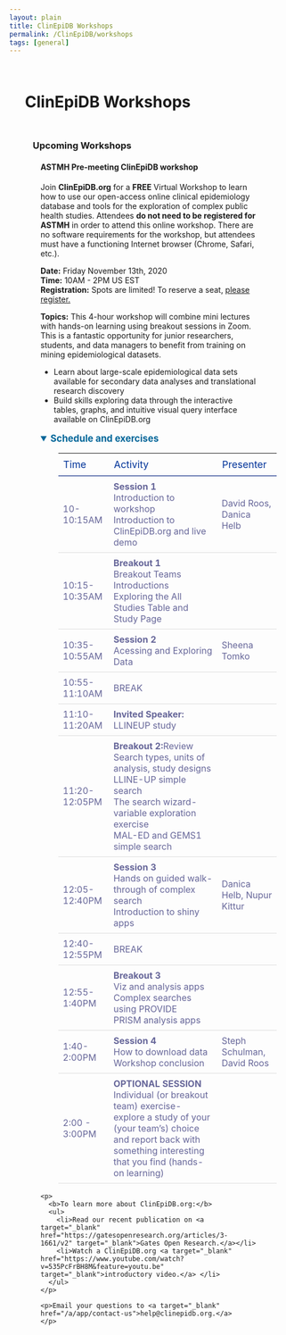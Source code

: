 ```yaml
---
layout: plain
title: ClinEpiDB Workshops
permalink: /ClinEpiDB/workshops
tags: [general]
---
```

<style>
  div.contents {
    margin: 1em;
  }
  div.contents p {
    line-height: 90%;
  }
  div.workshop {
    margin: 1em 1em;
  }

details summary, details ul {
  margin-top: 1em;
}
details summary {
  font-size: 120%;
  color: #069;
}
details p, details table {
  margin-left: 2em;
}
details table {
  margin-right: 12em;
}

table {
  margin-top: 1em;
  border-collapse: collapse;
}
/*
table, th, td {
  border: 1px solid black;
  padding: 0.5em;
}
*/
tr.break td {
  background-color: #DCDCDC;
}

table#hor-minimalist-a {
  text-align: left;
}
table#hor-minimalist-a th {
  font-size: 110%;
  font-weight: 400;
  color: #039;
  border-bottom: 2px solid #6678b1;
  padding: 0.5em;
  text-align: center;
}
table#hor-minimalist-a tr {
  border-bottom: 1px solid #ddd;
}
table#hor-minimalist-a tr:hover td {
  color: #039; 
}
table#hor-minimalist-a tr.other td {
  background-color: #fafafa;         
}
table#hor-minimalist-a tbody {
  display: table-row-group;
  vertical-align: middle;
  border-color: inherit;
}
table#hor-minimalist-a td {
  color: #669; 
  padding: 0.5em 0.5em 0.5em;
  vertical-align: middle;
}
table#hor-minimalist-a tfoot {
  font-size: 90%;
}
table#hor-minimalist-a tfoot tr {
  border:0;
}
</style>


<h1 style="padding:1em">ClinEpiDB Workshops</h1>

<div class="static-content" style="padding:0 3em">
  <h3>Upcoming Workshops</h3>

  <div class="contents">
    <h4>ASTMH Pre-meeting ClinEpiDB workshop</h4>
  </div>

  <div class="workshop">
    <p>Join <b>ClinEpiDB.org</b> for a <b>FREE</b> Virtual Workshop to learn how to use our open-access online clinical epidemiology database and tools for the exploration of complex public health studies. Attendees <b>do not need to be registered for ASTMH</b> in order to attend this online workshop. There are no software requirements for the workshop, but attendees must have a functioning Internet browser (Chrome, Safari, etc.).
    </p>
    <p>
      <b>Date:</b> Friday November 13th, 2020 <br>
      <b>Time:</b> 10AM - 2PM US EST <br>
      <b>Registration:</b> Spots are limited! To reserve a seat, <a target="_blank" href="https://docs.google.com/forms/d/e/1FAIpQLSd-CfvdSKrlevSTW5Ex6n5XftbL4nebMrAuFYvuVlfk008ZDQ/viewform" target="_blank">please register.</a>
    </p>
    <p>
      <b>Topics:</b> This 4-hour workshop will combine mini lectures with hands-on learning using breakout sessions in Zoom. This is a fantastic opportunity for junior researchers, students, and data managers to benefit from training on mining epidemiological datasets.
      <ul>
        <li>Learn about large-scale epidemiological data sets available for secondary data analyses and translational research discovery</li>
        <li>Build skills exploring data through the interactive tables, graphs, and intuitive visual query interface available on ClinEpiDB.org </li>
      </ul>
    </p>
<details open>
    <summary><b>Schedule and exercises</b></summary>
    <table id="hor-minimalist-a">

<thead>
<tr>
<th style="text-align:left">Time</th>
<th style="text-align:left">Activity</th>
<th style="text-align:left">Presenter</th>
</tr>
</thead>

<tbody>
<tr>
<td>10-10:15AM</td>
<td> <b> Session 1</b>
<br>Introduction to workshop 
<br> Introduction to ClinEpiDB.org and live demo</td>
<td>David Roos, Danica Helb</td>

</tr>

<tbody>
<tr>
<td>10:15-10:35AM</td>
<td><b>Breakout 1</b>
<br> Breakout Teams Introductions
<br> Exploring the All Studies Table and Study Page </td>
<td></td>
</tr>

<tbody>
<tr>
<td>10:35-10:55AM</td>
<td><b>Session 2</b>
<br> Acessing and Exploring Data
</td>
<td> Sheena Tomko</td>
</tr>

<tbody>
<tr>
<td>10:55-11:10AM</td>
<td> BREAK
</td>
<td></td>
</tr>

<tbody>
<tr>
<td>11:10-11:20AM</td>
<td> <b>Invited Speaker:</b>  LLINEUP study
</td>
<td></td>
</tr>

<tbody>
<tr>
<td>11:20-12:05PM</td>
<td> <b>Breakout 2:</b>Review Search types, units of analysis, study designs 
<br>
LLINE-UP simple search 
<br>
The search wizard- variable exploration exercise
<br>
MAL-ED and GEMS1 simple search
</td>
<td></td>
</tr>

<tbody>
<tr>
<td>12:05-12:40PM</td>
<td> <b>Session 3</b>
<br>
Hands on guided walk-through of complex search
<br>
Introduction to shiny apps
</td>
<td>Danica Helb,
Nupur Kittur
</td>
</tr>

<tbody>
<tr>
<td>12:40-12:55PM</td>
<td> BREAK
</td>
<td></td>
</tr>

<tbody>
<tr>
<td>12:55-1:40PM</td>
<td> <b>Breakout 3</b>
<br>
Viz and analysis apps 
<br>
Complex searches using PROVIDE 
<br>
PRISM analysis apps 
</td>
<td></td>
</tr>

<tbody>
<tr>
<td>1:40-2:00PM</td>
<td> <b>Session 4</b>
<br>
How to download data 
<br>
Workshop conclusion
</td>
<td>Steph Schulman, David Roos
</td>
</tr>

<tbody>
<tr>
<td>2:00 - 3:00PM</td>
<td> <b>OPTIONAL SESSION</b>
<br>
Individual (or breakout team) exercise- explore a study of your (your team’s) choice and report back with something interesting that you find (hands-on learning)
<br>
</td>
<td>
</td>
</tr>


</table>

    <p>
      <b>To learn more about ClinEpiDB.org:</b> 
      <ul>
        <li>Read our recent publication on <a target="_blank" href="https://gatesopenresearch.org/articles/3-1661/v2" target="_blank">Gates Open Research.</a></li>
        <li>Watch a ClinEpiDB.org <a target="_blank" href="https://www.youtube.com/watch?v=535PcFrBH8M&feature=youtu.be" target="_blank">introductory video.</a> </li>
      </ul>
    </p>

    <p>Email your questions to <a target="_blank" href="/a/app/contact-us">help@clinepidb.org.</a>
    </p>
  </div>

</div>
